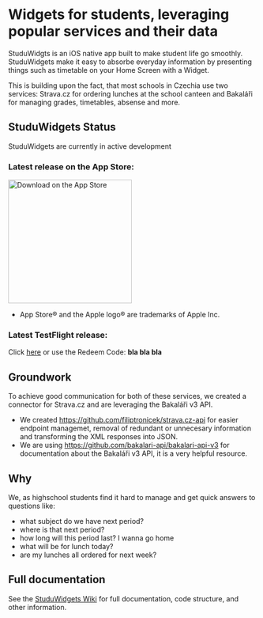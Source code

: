 # Widgets for students, leveraging popular services and their data

StuduWidgts is an iOS native app built to make student life go smoothly. StuduWidgets make it easy to absorbe everyday information by presenting things such as timetable on your Home Screen with a Widget.

This is building upon the fact, that most schools in Czechia use two services: Strava.cz for ordering lunches at the school canteen and Bakaláři for managing grades, timetables, absense and more.

## StuduWidgets Status 

StuduWidgets are currently in active development

### Latest release on the App Store: 

<a href="https://youtu.be/dQw4w9WgXcQ" target="_blank"> <img width="250" alt="Download on the App Store" src="https://files.catbox.moe/bpoouz.svg"> </a>

  - App Store® and the Apple logo® are trademarks of Apple Inc.

### Latest TestFlight release:

Click <a href="">here</a> or use the Redeem Code: <b>bla bla bla</b>

## Groundwork

To achieve good communication for both of these services, we created a connector for Strava.cz and are leveraging the Bakaláři v3 API.

- We created https://github.com/filiptronicek/strava.cz-api for easier endpoint managemet, removal of redundant or unnecesary information and transforming the XML responses into JSON.
- We are using https://github.com/bakalari-api/bakalari-api-v3 for documentation about the Bakaláři v3 API, it is a very helpful resource.


## Why

We, as highschool students find it hard to manage and get quick answers to questions like:
- what subject do we have next period?
- where is that next period?
- how long will this period last? I wanna go home
- what will be for lunch today?
- are my lunches all ordered for next week?
  
## Full documentation 

See the <a href="https://github.com/filiptronicek/StuduWidgets/wiki">StuduWidgets Wiki</a> for full documentation, code structure, and other information. 


